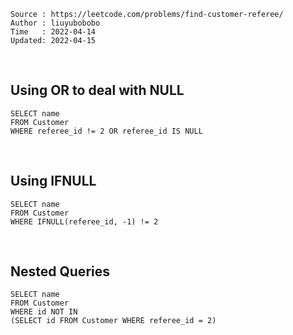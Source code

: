 ```
Source : https://leetcode.com/problems/find-customer-referee/
Author : liuyubobobo
Time   : 2022-04-14
Updated: 2022-04-15
```

<br/>

## Using OR to deal with NULL

```MySQL
SELECT name 
FROM Customer 
WHERE referee_id != 2 OR referee_id IS NULL
```

<br/>

## Using IFNULL

```MySQL
SELECT name 
FROM Customer 
WHERE IFNULL(referee_id, -1) != 2
```

<br/>

## Nested Queries

```MySQL
SELECT name 
FROM Customer 
WHERE id NOT IN
(SELECT id FROM Customer WHERE referee_id = 2)
```
